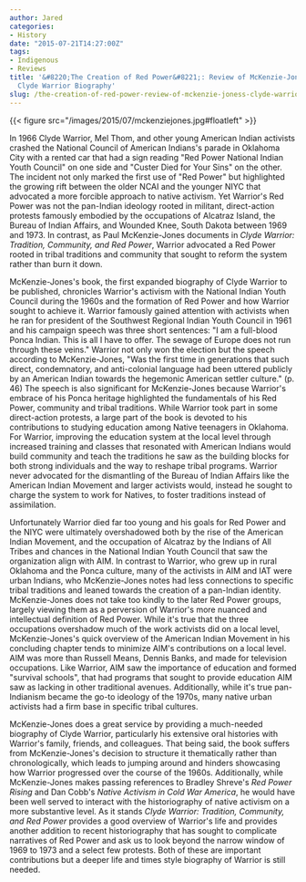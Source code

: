 ```yaml
---
author: Jared
categories:
- History
date: "2015-07-21T14:27:00Z"
tags:
- Indigenous
- Reviews
title: '&#8220;The Creation of Red Power&#8221;: Review of McKenzie-Jones&#8217;s
  Clyde Warrior Biography'
slug: /the-creation-of-red-power-review-of-mckenzie-joness-clyde-warrior-biography/
---
```

{{< figure src="/images/2015/07/mckenziejones.jpg#floatleft" >}}

In 1966 Clyde Warrior, Mel Thom, and other young American Indian activists crashed the National Council of American Indians's parade in Oklahoma City with a rented car that had a sign reading "Red Power National Indian Youth Council" on one side and "Custer Died for Your Sins" on the other. The incident not only marked the first use of "Red Power" but highlighted the growing rift between the older NCAI and the younger NIYC that advocated a more forcible approach to native activism. Yet Warrior's Red Power was not the pan-Indian ideology rooted in militant, direct-action protests famously embodied by the occupations of Alcatraz Island, the Bureau of Indian Affairs, and Wounded Knee, South Dakota between 1969 and 1973. In contrast, as Paul McKenzie-Jones documents in *Clyde Warrior: Tradition, Community, and Red Power*, Warrior advocated a Red Power rooted in tribal traditions and community that sought to reform the system rather than burn it down.

McKenzie-Jones's book, the first expanded biography of Clyde Warrior to be published, chronicles Warrior's activism with the National Indian Youth Council during the 1960s and the formation of Red Power and how Warrior sought to achieve it. Warrior famously gained attention with activists when he ran for president of the Southwest Regional Indian Youth Council in 1961 and his campaign speech was three short sentences: "I am a full-blood Ponca Indian. This is all I have to offer. The sewage of Europe does not run through these veins." Warrior not only won the election but the speech according to McKenzie-Jones, "Was the first time in generations that such direct, condemnatory, and anti-colonial language had been uttered publicly by an American Indian towards the hegemonic American settler culture." (p. 46) The speech is also significant for McKenzie-Jones because Warrior's embrace of his Ponca heritage highlighted the fundamentals of his Red Power, community and tribal traditions. While Warrior took part in some direct-action protests, a large part of the book is devoted to his contributions to studying education among Native teenagers in Oklahoma. For Warrior, improving the education system at the local level through increased training and classes that resonated with American Indians would build community and teach the traditions he saw as the building blocks for both strong individuals and the way to reshape tribal programs. Warrior never advocated for the dismantling of the Bureau of Indian Affairs like the American Indian Movement and larger activists would, instead he sought to charge the system to work for Natives, to foster traditions instead of assimilation.

Unfortunately Warrior died far too young and his goals for Red Power and the NIYC were ultimately overshadowed both by the rise of the American Indian Movement, and the occupation of Alcatraz by the Indians of All Tribes and chances in the National Indian Youth Council that saw the organization align with AIM. In contrast to Warrior, who grew up in rural Oklahoma and the Ponca culture, many of the activists in AIM and IAT were urban Indians, who McKenzie-Jones notes had less connections to specific tribal traditions and leaned towards the creation of a pan-Indian identity. McKenzie-Jones does not take too kindly to the later Red Power groups, largely viewing them as a perversion of Warrior's more nuanced and intellectual definition of Red Power. While it's true that the three occupations overshadow much of the work activists did on a local level, McKenzie-Jones's quick overview of the American Indian Movement in his concluding chapter tends to minimize AIM's contributions on a local level. AIM was more than Russell Means, Dennis Banks, and made for television occupations. Like Warrior, AIM saw the importance of education and formed "survival schools", that had programs that sought to provide education AIM saw as lacking in other traditional avenues. Additionally, while it's true pan-Indianism became the go-to ideology of the 1970s, many native urban activists had a firm base in specific tribal cultures.

McKenzie-Jones does a great service by providing a much-needed biography of Clyde Warrior, particularly his extensive oral histories with Warrior's family, friends, and colleagues. That being said, the book suffers from McKenzie-Jones's decision to structure it thematically rather than chronologically, which leads to jumping around and hinders showcasing how Warrior progressed over the course of the 1960s. Additionally, while McKenzie-Jones makes passing references to Bradley Shreve's *Red Power Rising* and Dan Cobb's *Native Activism in Cold War America*, he would have been well served to interact with the historiography of native activism on a more substantive level. As it stands *Clyde Warrior: Tradition, Community, and Red Power* provides a good overview of Warrior's life and provides another addition to recent historiography that has sought to complicate narratives of Red Power and ask us to look beyond the narrow window of 1969 to 1973 and a select few protests. Both of these are important contributions but a deeper life and times style biography of Warrior is still needed.
